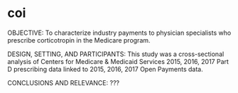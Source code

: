 # coi
OBJECTIVE:
To characterize industry payments to physician specialists who prescribe corticotropin in the Medicare program.  

DESIGN, SETTING, AND PARTICIPANTS:
This study was a cross-sectional analysis of Centers for Medicare & Medicaid Services 2015, 2016, 2017 Part D prescribing data linked to 2015, 2016, 2017 Open Payments data.

CONCLUSIONS AND RELEVANCE:
???
